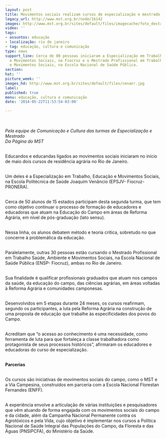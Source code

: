 ```yaml
---
layout: post
title: Movimentos sociais realizam cursos de especialização e mestrado no RJ
legacy_url: http://www.mst.org.br/node/16142
images: http://www.mst.org.br/sites/default/files/imagecache/foto_destaque/cenan!.jpg
video: ''
tags:
- assuntos: educação
- localização: rio de janeiro
- tag: educação, cultura e comunicação
type: news
support_line: Cerca de 80 pessoas iniciaram a Especialização em Trabalho, Educação
  e Movimentos Sociais, na Fiocruz e o Mestrado Profissional em Trabalho Saúde, Ambiente
  e Movimentos Sociais, na Escola Nacional de Saúde Pública.
section: 
hat: ''
picture_week: ''
images_hd: http://www.mst.org.br/sites/default/files/cenan!.jpg
label: 
published: true
menu: educação, cultura e comunicação
date: '2014-05-22T11:53:54-03:00'

---
```

<p><em><img style="margin: 10px;" src="http://www.mst.org.br/sites/default/files/cenan.jpg" alt=""><br></em></p><p><em>Pela equipe de Comunicação e Cultura das turmas de Especialização e Mestrado<br>Da Página do MST</em></p><p><br>Educandos e educandas ligados ao movimentos sociais iniciaram no início de maio dois cursos de residência agrária no Rio de Janeiro.</p><p><br>Um deles é a Especialização em Trabalho, Educação e Movimentos Sociais, na Escola Politécnica de Saúde Joaquim Venâncio (EPSJV- Fiocruz-PRONERA). &nbsp;</p><p><br>Cerca de 50 alunos de 15 estados participam desta segunda turma, que tem como objetivo continuar o processo de formação de educadores e educadoras que atuam na Educação do Campo em áreas de Reforma Agrária, em nível de pós-graduação (lato sensu).&nbsp;</p><p><br>Nessa linha, os alunos debatem método e teoria crítica, sobretudo no que concerne à problemática da educação.</p><p><br>Paralelamente, outras 30 pessoas estão cursando o Mestrado Profissional em Trabalho Saúde, Ambiente e Movimentos Sociais, na Escola Nacional de Saúde Pública (ENSP- Fiocruz), ambas no Rio de Janeiro.</p><p><br>Sua finalidade é qualificar profissionais graduados que atuam nos campos da saúde, da educação do campo, das ciências agrárias, em áreas voltadas à Reforma Agrária e comunidades camponesas.</p><p><br>Desenvolvidos em 5 etapas durante 24 meses, os cursos reafirmam, segundo os participantes, a luta pela Reforma Agrária na construção de uma proposta de educação que trabalhe às especificidades dos povos do Campo.</p><p><br>Acreditam que “o acesso ao conhecimento é uma necessidade, como ferramenta de luta para que fortaleça a classe trabalhadora como protagonista de seus processos históricos”, afirmaram os educadores e educadoras do curso de especialização.</p><p><br><strong>Parcerias</strong></p><p><br>Os cursos são iniciativas de movimentos sociais do campo, como o MST e a Via Campesina, construídos em parceria com a Escola Nacional Florestan Fernandes (ENFF).&nbsp;</p><p><br>A experiência envolve a articulação de várias instituições e pesquisadores que vêm atuando de forma engajada com os movimentos sociais do campo e da cidade, além da Campanha Nacional Permanente contra os Agrotóxicos e pela Vida, cujo objetivo é implementar nos cursos a Política Nacional de Saúde Integral das Populações do Campo, da Floresta e das Águas (PNSIPCFA), do Ministério da Saúde.</p><div>&nbsp;</div>
